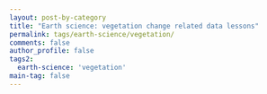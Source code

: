 ```yaml
---
layout: post-by-category
title: "Earth science: vegetation change related data lessons"
permalink: tags/earth-science/vegetation/
comments: false
author_profile: false
tags2:
  earth-science: 'vegetation'
main-tag: false
---
```

